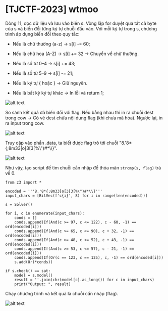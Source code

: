 # [TJCTF-2023] wtmoo
<p>Dòng 11, đọc dữ liệu và lưu vào biến s. Vòng lặp for duyệt qua tất cả byte của s và biến đổi từng ký tự chuỗi đầu vào. Với mỗi ký tự trong s, chương trình áp dụng biến đổi theo quy tắc:</p>

- Nếu là chữ thường (a-z) -> s[i] -= 60;

- Nếu là chữ hoa (A-Z) -> s[i] += 32 -> Chuyển về chữ thường.

- Nếu là số từ 0–4 -> s[i] += 43;

- Nếu là số từ 5–9 -> s[i] -= 21;

- Nếu là ký tự { hoặc } -> Giữ nguyên.

- Nếu là bất kỳ ký tự khác -> In lỗi và return 1;

![alt text](/thanhlai/post/reverse_engineering/image/post8/image-1.png)

<p>So sánh kết quả đã biến đổi với flag. Nếu bằng nhau thì in ra chuỗi dest trong cow -> Có vẻ dest chứa nội dung flag (khi chưa mã hóa). Ngược lại, in ra input trong cow.</p>

![alt text](/thanhlai/post/reverse_engineering/image/post8/image-2.png)

<p>Truy cập vào phần .data, ta biết được flag trỏ tới chuỗi "8.'8*{;8m33[o[3[3[%\")#*\\}".</p>

![alt text](/thanhlai/post/reverse_engineering/image/post8/image-3.png)

<p>Như vậy, tạo script để tìm chuỗi cần nhập để thỏa mãn <code>strcmp(s, flag)</code> trả về 0.</p>

```
from z3 import *

encoded = '''8.'8*{;8m33[o[3[3[%\")#*\\}'''
input_chars = [BitVec(f'c{i}', 8) for i in range(len(encoded))]

s = Solver()

for i, c in enumerate(input_chars):
    conds = []
    conds.append(If(And(c >= 97, c <= 122), c - 60, -1) == ord(encoded[i]))
    conds.append(If(And(c >= 65, c <= 90), c + 32, -1) == ord(encoded[i]))
    conds.append(If(And(c >= 48, c <= 52), c + 43, -1) == ord(encoded[i]))
    conds.append(If(And(c >= 53, c <= 57), c - 21, -1) == ord(encoded[i]))
    conds.append(If(Or(c == 123, c == 125), c, -1) == ord(encoded[i]))
    s.add(Or(*conds))

if s.check() == sat:
    model = s.model()
    result = ''.join(chr(model[c].as_long()) for c in input_chars)
    print("Output: ", result)
```

<p>Chạy chương trình và kết quả là chuỗi cần nhập (flag).</p>

![alt text](/thanhlai/post/reverse_engineering/image/post8/image.png)